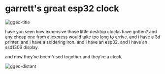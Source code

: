 # garrett's great esp32 clock
![ggec-title](https://github.com/user-attachments/assets/0e08aa24-caac-4bc6-96d7-806e18c3a043)


have you seen how expensive those little desktop clocks have gotten? and any cheap one from aliexpress would take too long to arrive. and i have a 3d printer. and i have a soldering iron. and i have an esp32. and i have an ssd1306 display.

and now they've been fused together and they're a clock.

![ggec-distant](https://github.com/user-attachments/assets/2b3b9bea-92f2-4a2d-9f1b-6da6c7c4a826)

